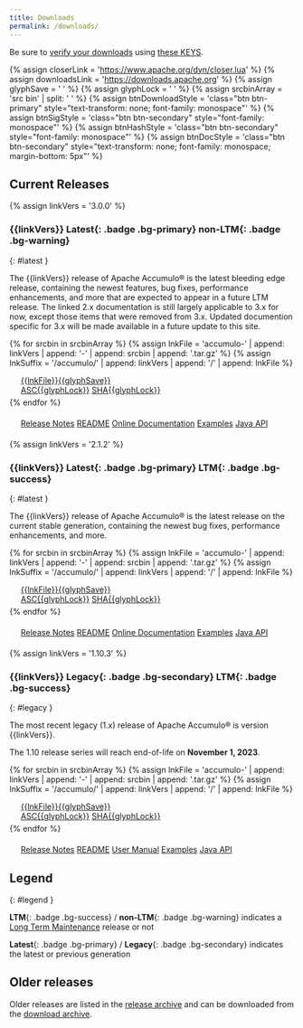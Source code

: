 ```yaml
---
title: Downloads
permalink: /downloads/
---
```


<script type="text/javascript">

var updateLinks = function(mirror) {
  $('a[link-suffix]').each(function(i, obj) {
    $(obj).attr('href', mirror.replace(/\/+$/, "") + $(obj).attr('link-suffix'));
  });
};

var mirrorsCallback = function(json) {
  var htmlContent = '<div class="row align-items-center mb-3"><div class="col-3"><h5>Select an Apache download mirror:</h5></div>' +
    '<div class="col-5"><select class="form-select" id="apache-mirror-select">';  
  htmlContent += '<optgroup label="Preferred Mirror (based on location)">';
  htmlContent += '<option selected="selected">' + json.preferred + '</option>';
  htmlContent += '</optgroup>';
  if (json.hasOwnProperty('http')) {
    htmlContent += '<optgroup label="HTTP Mirrors">';
    for (var i = 0; i < json.http.length; i++) {
      htmlContent += '<option>' + json.http[i] + '</option>';
    }
    htmlContent += '</optgroup>';
  }
  if (json.hasOwnProperty('ftp')) {
    htmlContent += '<optgroup label="FTP Mirrors">';
    for (var i = 0; i < json.ftp.length; i++) {
      htmlContent += '<option>' + json.ftp[i] + '</option>';
    }
    htmlContent += '</optgroup>';
  }
  if (json.hasOwnProperty('backup')) {
    htmlContent += '<optgroup label="Backup Mirrors">';
    for (var i = 0; i < json.backup.length; i++) {
      htmlContent += '<option>' + json.backup[i] + '</option>';
    }
    htmlContent += '</optgroup>';
  }
  htmlContent += '</select></div></div>';

  $("#mirror_selection").html(htmlContent);

  $( "#apache-mirror-select" ).change(function() {
    var mirror = $("#apache-mirror-select option:selected").text();
    updateLinks(mirror);
  });

  updateLinks(json.preferred);
};

// get mirrors when page is ready
$(function() { $.getJSON("https://accumulo.apache.org/mirrors.cgi?as_json", mirrorsCallback); });

</script>

<div id="mirror_selection"></div>

Be sure to [verify your downloads][VERIFY_PROCEDURES] using [these KEYS][GPG_KEYS].

{% assign closerLink = 'https://www.apache.org/dyn/closer.lua' %}
{% assign downloadsLink = 'https://downloads.apache.org' %}
{% assign glyphSave = '&nbsp;<span class="fa-solid fa-cloud-arrow-down"></span>' %}
{% assign glyphLock = '&nbsp;<span class="fa-solid fa-lock"></span>' %}
{% assign srcbinArray = 'src bin' | split: ' ' %}
{% assign btnDownloadStyle = 'class="btn btn-primary" style="text-transform: none; font-family: monospace"' %}
{% assign btnSigStyle = 'class="btn btn-secondary" style="font-family: monospace"' %}
{% assign btnHashStyle = 'class="btn btn-secondary" style="font-family: monospace"' %}
{% assign btnDocStyle = 'class="btn btn-secondary" style="text-transform: none; font-family: monospace; margin-bottom: 5px"' %}

## Current Releases

{% assign linkVers = '3.0.0' %}
### {{linkVers}} **Latest**{: .badge .bg-primary} **non-LTM**{: .badge .bg-warning}
{: #latest }

The {{linkVers}} release of Apache Accumulo&reg; is the latest bleeding edge
release, containing the newest features, bug fixes, performance enhancements,
and more that are expected to appear in a future LTM release. The linked 2.x
documentation is still largely applicable to 3.x for now, except those items
that were removed from 3.x. Updated documention specific for 3.x will be made
available in a future update to this site.

{% for srcbin in srcbinArray %}
{% assign lnkFile = 'accumulo-' | append: linkVers | append: '-' | append: srcbin | append: '.tar.gz' %}
{% assign lnkSuffix = '/accumulo/' | append: linkVers | append: '/' | append: lnkFile %}
<div class="row" style="margin-left: 20px; margin-bottom: 5px;">
  <div class="btn-group col-auto">
    <a {{btnDownloadStyle}} href="{{closerLink}}{{lnkSuffix}}" link-suffix="{{lnkSuffix}}">{{lnkFile}}{{glyphSave}}</a>
    <div class="btn-group">
      <a {{btnSigStyle}} href="{{downloadsLink}}{{lnkSuffix}}.asc">ASC{{glyphLock}}</a>
      <a {{btnHashStyle}} href="{{downloadsLink}}{{lnkSuffix}}.sha512">SHA{{glyphLock}}</a>
    </div>
  </div>
</div>
{% endfor %}
<div class="row" style="margin: 20px;">
  <div class="btn-group-sm">
    <a {{btnDocStyle}} href="{{site.baseurl}}/release/accumulo-{{linkVers}}">Release Notes</a>
    <a {{btnDocStyle}} href="https://github.com/apache/accumulo/blob/rel/{{linkVers}}/README.md">README</a>
    <a {{btnDocStyle}} href="{{site.baseurl}}/docs/2.x">Online Documentation</a>
    <a {{btnDocStyle}} href="https://github.com/apache/accumulo-examples">Examples</a>
    <a {{btnDocStyle}} href="{{site.baseurl}}/docs/2.x/apidocs3">Java API</a>
  </div>
</div>


{% assign linkVers = '2.1.2' %}
### {{linkVers}} **Latest**{: .badge .bg-primary} **LTM**{: .badge .bg-success}
{: #latest }

The {{linkVers}} release of Apache Accumulo&reg; is the latest release on the
current stable generation, containing the newest bug fixes, performance
enhancements, and more.

{% for srcbin in srcbinArray %}
{% assign lnkFile = 'accumulo-' | append: linkVers | append: '-' | append: srcbin | append: '.tar.gz' %}
{% assign lnkSuffix = '/accumulo/' | append: linkVers | append: '/' | append: lnkFile %}
<div class="row" style="margin-left: 20px; margin-bottom: 5px;">
  <div class="btn-group col-auto">
    <a {{btnDownloadStyle}} href="{{closerLink}}{{lnkSuffix}}" link-suffix="{{lnkSuffix}}">{{lnkFile}}{{glyphSave}}</a>
    <div class="btn-group">
      <a {{btnSigStyle}} href="{{downloadsLink}}{{lnkSuffix}}.asc">ASC{{glyphLock}}</a>
      <a {{btnHashStyle}} href="{{downloadsLink}}{{lnkSuffix}}.sha512">SHA{{glyphLock}}</a>
    </div>
  </div>
</div>
{% endfor %}
<div class="row" style="margin: 20px;">
  <div class="btn-group-sm">
    <a {{btnDocStyle}} href="{{site.baseurl}}/release/accumulo-{{linkVers}}">Release Notes</a>
    <a {{btnDocStyle}} href="https://github.com/apache/accumulo/blob/rel/{{linkVers}}/README.md">README</a>
    <a {{btnDocStyle}} href="{{site.baseurl}}/docs/2.x">Online Documentation</a>
    <a {{btnDocStyle}} href="https://github.com/apache/accumulo-examples">Examples</a>
    <a {{btnDocStyle}} href="{{site.baseurl}}/docs/2.x/apidocs">Java API</a>
  </div>
</div>


{% assign linkVers = '1.10.3' %}
### {{linkVers}} **Legacy**{: .badge .bg-secondary} **LTM**{: .badge .bg-success}
{: #legacy }

The most recent legacy (1.x) release of Apache Accumulo&reg; is version
{{linkVers}}.

The 1.10 release series will reach end-of-life on **November 1, 2023**.

{% for srcbin in srcbinArray %}
{% assign lnkFile = 'accumulo-' | append: linkVers | append: '-' | append: srcbin | append: '.tar.gz' %}
{% assign lnkSuffix = '/accumulo/' | append: linkVers | append: '/' | append: lnkFile %}
<div class="row" style="margin-left: 20px; margin-bottom: 5px;">
  <div class="btn-group col-auto">
    <a {{btnDownloadStyle}} href="{{closerLink}}{{lnkSuffix}}" link-suffix="{{lnkSuffix}}">{{lnkFile}}{{glyphSave}}</a>
    <div class="btn-group">
      <a {{btnSigStyle}} href="{{downloadsLink}}{{lnkSuffix}}.asc">ASC{{glyphLock}}</a>
      <a {{btnHashStyle}} href="{{downloadsLink}}{{lnkSuffix}}.sha512">SHA{{glyphLock}}</a>
    </div>
  </div>
</div>
{% endfor %}
<div class="row" style="margin: 20px;">
  <div class="btn-group-sm">
    <a {{btnDocStyle}} href="{{site.baseurl}}/release/accumulo-{{linkVers}}">Release Notes</a>
    <a {{btnDocStyle}} href="https://github.com/apache/accumulo/blob/rel/{{linkVers}}/README.md">README</a>
    <a {{btnDocStyle}} href="{{site.baseurl}}/1.10/accumulo_user_manual">User Manual</a>
    <a {{btnDocStyle}} href="{{site.baseurl}}/1.10/examples">Examples</a>
    <a {{btnDocStyle}} href="{{site.baseurl}}/1.10/apidocs">Java API</a>
  </div>
</div>


## <small><span class="fa-solid fa-circle-info" aria-hidden="true"></span></small> Legend
{: #legend }

**LTM**{: .badge .bg-success} / **non-LTM**{: .badge .bg-warning} indicates a [Long Term Maintenance][LTM] release or not

**Latest**{: .badge .bg-primary} / **Legacy**{: .badge .bg-secondary} indicates the latest or previous generation


## Older releases

Older releases are listed in the [release archive][ARCHIVE_REL] and can be
downloaded from the [download archive][ARCHIVE_DOWN].


[VERIFY_PROCEDURES]: https://www.apache.org/info/verification "Verify"
[GPG_KEYS]: https://downloads.apache.org/accumulo/KEYS "KEYS"
[ARCHIVE_DOWN]: https://archive.apache.org/dist/accumulo "Download Archive"
[ARCHIVE_REL]: {{site.baseurl}}/release/ "Release Archive"
[LTM]: {{site.baseurl}}/contributor/versioning.html#LTM "LTM Explained"

